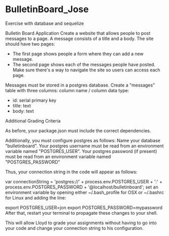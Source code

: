 # BulletinBoard_Jose
Exercise with database and sequelize

Bulletin Board Application
Create a website that allows people to post messages to a page. A message consists of a title and a body.
The site should have two pages:
- The first page shows people a form where they can add a new message.
- The second page shows each of the messages people have posted.
Make sure there's a way to navigate the site so users can access each page.

Messages must be stored in a postgres database. Create a "messages" table with three columns:
column name / column data type:
- id: serial primary key
- title: text
- body: text

Additional Grading Criteria

As before, your package.json must include the correct dependencies.

Additionally, you must configure postgres as follows:
Name your database "bulletinboard".
Your postgres username must be read from an environment variable named "POSTGRES_USER".
Your postgres password (if present) must be read from an environment variable named "POSTGRES_PASSWORD"

Thus, your connection string in the code will appear as follows:

var connectionString = 'postgres://' + process.env.POSTGRES_USER + ':' + process.env.POSTGRES_PASSWORD + '@localhost/bulletinboard';
set an environment variable by opening either ~/.bash_profile for OSX or ~/.bashrc for Linux and adding the line:

export POSTGRES_USER=jon
export POSTGRES_PASSWORD=mypassword
After that, restart your terminal to propagate these changes to your shell.

This will allow Lloyd to grade your assignments without having to go into your code and change your connection string to his configuration.
